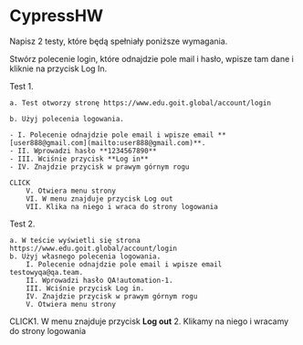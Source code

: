 # CypressHW
Napisz 2 testy, które będą spełniały poniższe wymagania.

Stwórz polecenie login, które odnajdzie pole mail i hasło, wpisze tam dane i kliknie na przycisk Log In.

Test 1.

    a. Test otworzy stronę https://www.edu.goit.global/account/login

    b. Użyj polecenia logowania.

    - I. Polecenie odnajdzie pole email i wpisze email **[user888@gmail.com](mailto:user888@gmail.com)**.
    - II. Wprowadzi hasło **1234567890**
    - III. Wciśnie przycisk **Log in**
    - IV. Znajdzie przycisk w prawym górnym rogu    

    CLICK
        V. Otwiera menu strony
        VI. W menu znajduje przycisk Log out
        VII. Klika na niego i wraca do strony logowania

Test 2.

    a. W teście wyświetli się strona https://www.edu.goit.global/account/login
    b. Użyj własnego polecenia logowania.
        I. Polecenie odnajdzie pole email i wpisze email testowyqa@qa.team.
        II. Wprowadzi hasło QA!automation-1.
        III. Wciśnie przycisk Log in.
        IV. Znajdzie przycisk w prawym górnym rogu
        V. Otwiera menu strony

CLICK1. W menu znajduje przycisk **Log out** 2. Klikamy na niego i wracamy do strony logowania